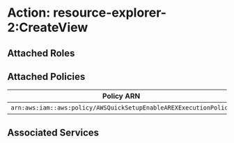# Action: resource-explorer-2:CreateView

## Attached Roles

## Attached Policies

| Policy ARN | Policy Name |
|------------|-------------|
| `arn:aws:iam::aws:policy/AWSQuickSetupEnableAREXExecutionPolicy` | [AWSQuickSetupEnableAREXExecutionPolicy](../policies.md#awsquicksetupenablearexexecutionpolicy) |

## Associated Services


